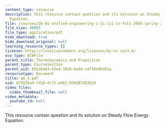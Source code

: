 ```yaml
---
content_type: resource
description: This resource contain question and its solution on Steady Flow Energy
  Equation.
file: /courses/16-01-unified-engineering-i-ii-iii-iv-fall-2005-spring-2006/679836a4fd18dcf2e462030303383b29_q6_4.pdf
file_size: 46865
file_type: application/pdf
hide_download: true
hide_download_original: null
learning_resource_types: []
license: https://creativecommons.org/licenses/by-nc-sa/4.0/
ocw_type: OCWFile
parent_title: Thermodynamics and Propulsion
parent_type: CourseSection
parent_uid: 05b2ba63-43e4-3028-bad4-cdf50e0b363a
resourcetype: Document
title: q6_4.pdf
uid: 679836a4-fd18-dcf2-e462-030303383b29
video_files:
  video_thumbnail_file: null
video_metadata:
  youtube_id: null
---
```

This resource contain question and its solution on Steady Flow Energy Equation.